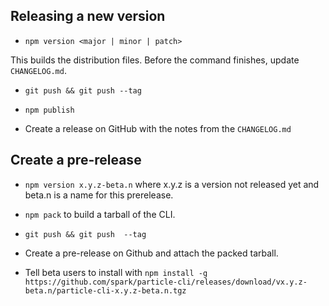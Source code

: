 ## Releasing a new version

- `npm version <major | minor | patch>`

This builds the distribution files.  Before the command finishes, update
`CHANGELOG.md`.

- `git push && git push --tag`

- `npm publish`

- Create a release on GitHub with the notes from the `CHANGELOG.md`

## Create a pre-release

- `npm version x.y.z-beta.n` where x.y.z is a version not released yet
and beta.n is a name for this prerelease.

- `npm pack` to build a tarball of the CLI.

- `git push && git push  --tag`

- Create a pre-release on Github and attach the packed tarball.

- Tell beta users to install with
`npm install -g https://github.com/spark/particle-cli/releases/download/vx.y.z-beta.n/particle-cli-x.y.z-beta.n.tgz`


